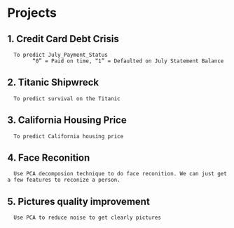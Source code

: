 # Projects
## 1. Credit Card Debt Crisis 
      To predict July_Payment_Status  
            “0” = Paid on time, “1” = Defaulted on July Statement Balance
            
## 2. Titanic Shipwreck    
      To predict survival on the Titanic 
      
## 3. California Housing Price
      To predict California housing price

## 4. Face Reconition
      Use PCA decomposion technique to do face reconition. We can just get a few features to reconize a person.

## 5. Pictures quality improvement
      Use PCA to reduce noise to get clearly pictures
